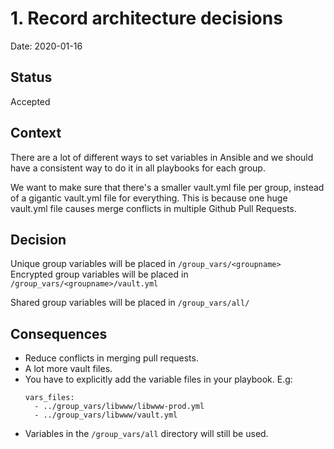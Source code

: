 # 1. Record architecture decisions

Date: 2020-01-16

## Status

Accepted

## Context

There are a lot of different ways to set variables in Ansible and we should have
a consistent way to do it in all playbooks for each group.

We want to make sure that there's a smaller vault.yml file per group, instead of
a gigantic vault.yml file for everything. This is because one huge vault.yml
file causes merge conflicts in multiple Github Pull Requests.

## Decision

Unique group variables will be placed in `/group_vars/<groupname>`
Encrypted group variables will be placed in `/group_vars/<groupname>/vault.yml`

Shared group variables will be placed in `/group_vars/all/`

## Consequences

* Reduce conflicts in merging pull requests.
* A lot more vault files.
* You have to explicitly add the variable files in your playbook.
  E.g:
  ```
  vars_files:
    - ../group_vars/libwww/libwww-prod.yml
    - ../group_vars/libwww/vault.yml
  ```
* Variables in the `/group_vars/all` directory will still be used.
